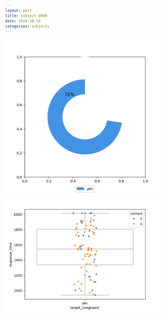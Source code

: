 ```yaml
---
layout: post
title: Subject 8000
date: 2024-10-14
categories: subjects
---
```


![](data/8000/run-13/8000_accuracy_target_congruence.png)
![](data/8000/run-13/8000_rt_congruence.png)
